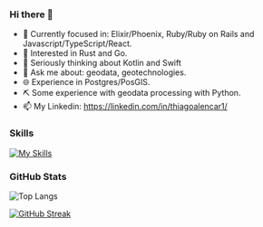 ### Hi there 👋
- :dart: Currently focused in: Elixir/Phoenix, Ruby/Ruby on Rails and Javascript/TypeScript/React.
- :monocle_face: Interested in Rust and Go.
- 🤔 Seriously thinking about Kotlin and Swift
- 💬 Ask me about: geodata, geotechnologies.
- 🌐 Experience in Postgres/PosGIS.
- ⛏️ Some experience with geodata processing with Python.
- 📫 My Linkedin: https://linkedin.com/in/thiagoalencar1/

### Skills
[![My Skills](https://skillicons.dev/icons?i=elixir,rails,ruby,react,graphql,rabbitmq,docker,python,js,ts,html,css,tailwind,bootstrap,git,github,gitlab,postgres,sqlite,bash)](https://linkedin.com/in/thiagoalencar1/)

### GitHub Stats
![Top Langs](https://github-readme-stats-git-masterrstaa-rickstaa.vercel.app/api/top-langs/?username=thiagoalencar1&layout=compact&bg_color=000&border_color=30A3DC&title_color=E94D5F&text_color=FFF)

[![GitHub Streak](https://streak-stats.demolab.com?user=thiagoalencar1&theme=dark&exclude_days=Sun%2CSat)](https://git.io/streak-stats)
<!--
**thiagogondim/thiagogondim** is a ✨ _special_ ✨ repository because its `README.md` (this file) appears on your GitHub profile.

Here are some ideas to get you started:

- 🔭 I’m currently working on ...
- 🌱 I’m currently learning ...
- 👯 I’m looking to collaborate on ...
- 🤔 I’m looking for help with ...
- 💬 Ask me about ...
- 📫 How to reach me: ...
- 😄 Pronouns: ...
- ⚡ Fun fact: ...
-->
